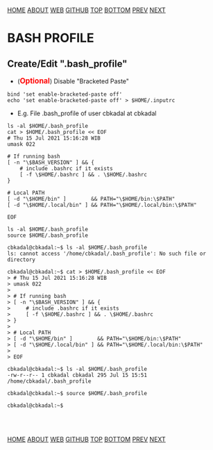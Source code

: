 ---
---

[HOME](index.md)
[ABOUT](README.md)
[WEB](https://osp4diss.vlsm.org/)
[GITHUB](https://github.com/UI-FASILKOM-OS/osp4diss/)
[TOP](#)
[BOTTOM](#endofpage)
[PREV](osp-105.md)
[NEXT](osp-107.md)


# BASH PROFILE

## Create/Edit  "**.bash_profile**"

* (<span style="color:red; font-weight:bold; font-size:larger;">Optional</span>) Disable "Bracketed Paste"

```
bind 'set enable-bracketed-paste off'
echo 'set enable-bracketed-paste off' > $HOME/.inputrc

```

* E.g.  File .bash_profile of user cbkadal at cbkadal

```
ls -al $HOME/.bash_profile
cat > $HOME/.bash_profile << EOF
# Thu 15 Jul 2021 15:16:28 WIB
umask 022

# If running bash
[ -n "\$BASH_VERSION" ] && {
    # include .bashrc if it exists
    [ -f \$HOME/.bashrc ] && . \$HOME/.bashrc
}

# Local PATH
[ -d "\$HOME/bin" ]        && PATH="\$HOME/bin:\$PATH"
[ -d "\$HOME/.local/bin" ] && PATH="\$HOME/.local/bin:\$PATH"

EOF

ls -al $HOME/.bash_profile
source $HOME/.bash_profile

```

```
cbkadal@cbkadal:~$ ls -al $HOME/.bash_profile
ls: cannot access '/home/cbkadal/.bash_profile': No such file or directory

cbkadal@cbkadal:~$ cat > $HOME/.bash_profile << EOF
> # Thu 15 Jul 2021 15:16:28 WIB
> umask 022
> 
> # If running bash
> [ -n "\$BASH_VERSION" ] && {
>     # include .bashrc if it exists
>     [ -f \$HOME/.bashrc ] && . \$HOME/.bashrc
> }
> 
> # Local PATH
> [ -d "\$HOME/bin" ]        && PATH="\$HOME/bin:\$PATH"
> [ -d "\$HOME/.local/bin" ] && PATH="\$HOME/.local/bin:\$PATH"
> 
> EOF

cbkadal@cbkadal:~$ ls -al $HOME/.bash_profile
-rw-r--r-- 1 cbkadal cbkadal 295 Jul 15 15:51 /home/cbkadal/.bash_profile

cbkadal@cbkadal:~$ source $HOME/.bash_profile

cbkadal@cbkadal:~$

```

<br id="endofpage"><br>

[HOME](index.md)
[ABOUT](README.md)
[WEB](https://osp4diss.vlsm.org/)
[GITHUB](https://github.com/UI-FASILKOM-OS/osp4diss/)
[TOP](#)
[BOTTOM](#endofpage)
[PREV](osp-105.md)
[NEXT](osp-107.md)
<br>

